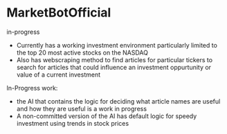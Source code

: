 # MarketBotOfficial
in-progress

- Currently has a working investment environment particularly limited to the top 20 most active stocks on the NASDAQ
- Also has webscraping method to find articles for particular tickers to search for articles that could influence an investment oppurtunity
  or value of a current investment
 
In-Progress work:
- the AI that contains the logic for deciding what article names are useful and how they are useful is a work in progress
- A non-committed version of the AI has default logic for speedy investment using trends in stock prices
